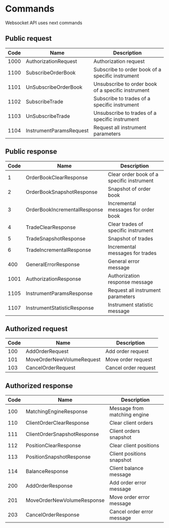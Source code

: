 # Commands

Websocket API uses next commands

## Public request

Code | Name | Description
---------- | ------- | --------
1000 | AuthorizationRequest | Authorization request
1100 | SubscribeOrderBook | Subscribe to order book of a specific instrument
1101 | UnSubscribeOrderBook | Unsubscribe to order book of a specific instrument
1102 | SubscribeTrade | Subscribe to trades of a specific instrument
1103 | UnSubscribeTrade | Unsubscribe to trades of a specific instrument
1104 | InstrumentParamsRequest | Request all instrument parameters


## Public response

Code | Name | Description
---------- | ------- | --------
1 | OrderBookClearResponse | Clear order book of a specific instrument
2 | OrderBookSnapshotResponse | Snapshot of order book
3 | OrderBookIncrementalResponse | Incremental messages for order book
4 | TradeClearResponse | Clear trades of specific instrument
5 | TradeSnapshotResponse | Snapshot of trades
6 | TradeIncrementalResponse | Incremental messages for trades
400 | GeneralErrorResponse | General error message
1001 | AuthorizationResponse | Authorization response message
1105 | InstrumentParamsResponse | Request all instrument parameters
1107 | InstrumentStatisticResponse | Instrument statistic message

## Authorized request

Code | Name | Description
---------- | ------- | --------
100 | AddOrderRequest | Add order request
101 | MoveOrderNewVolumeRequest | Move order request
103 | CancelOrderRequest | Cancel order request

## Authorized response

Code | Name | Description
---------- | ------- | --------
100 | MatchingEngineResponse | Message from matching engine
110 | ClientOrderClearResponse | Clear client orders
111 | ClientOrderSnapshotResponse | Client orders snapshot
112 | PositionClearResponse | Clear client positions
113 | PositionSnapshotResponse | Client positions snapshot
114 | BalanceResponse | Client balance message
200 | AddOrderResponse | Add order error message
201 | MoveOrderNewVolumeResponse | Move order error message
203 | CancelOrderResponse | Cancel order error message
